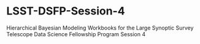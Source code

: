 # LSST-DSFP-Session-4
Hierarchical Bayesian Modeling Workbooks for the Large Synoptic Survey Telescope Data Science Fellowship Program Session 4
